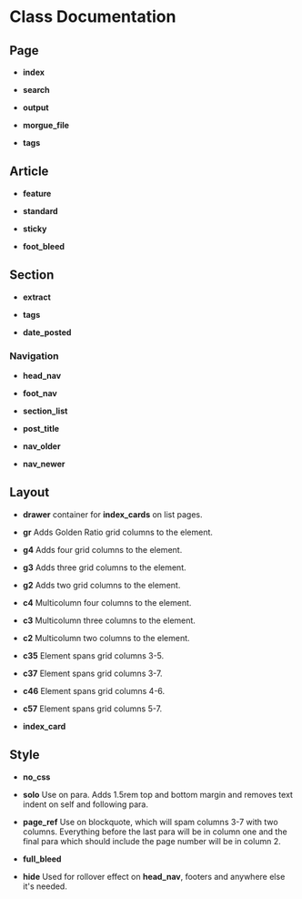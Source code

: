 # Class Documentation

## Page

* **index**

* **search**

* **output**

* **morgue_file**

* **tags**

## Article

* **feature**

* **standard**

* **sticky**

* **foot_bleed**

## Section

* **extract**

* **tags**

* **date_posted**

### Navigation

* **head_nav**

* **foot_nav**

* **section_list**

* **post_title**

* **nav_older**

* **nav_newer**

## Layout
* **drawer** container for **index_cards** on list pages.

* **gr** Adds Golden Ratio grid columns to the element.


* **g4** Adds four grid columns to the element.
* **g3** Adds three grid columns to the element.
* **g2** Adds two grid columns to the element.


* **c4** Multicolumn four columns to the element.
* **c3** Multicolumn three columns to the element.
* **c2** Multicolumn two columns to the element.


* **c35** Element spans grid columns 3-5.
* **c37** Element spans grid columns 3-7.
* **c46** Element spans grid columns 4-6.
* **c57** Element spans grid columns 5-7.


* **index_card**

## Style

* **no_css**

* **solo** Use on para. Adds 1.5rem top and bottom margin and removes text indent on self and following para.

* **page_ref** Use on blockquote, which will spam columns 3-7 with two columns. Everything before the last para will be in column one and the final para which should include the page number will be in column 2.

* **full_bleed**

* **hide** Used for rollover effect on **head_nav**, footers and anywhere else it's needed.
